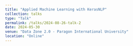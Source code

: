 ```yaml
---
title: "Applied Machine Learning with KerasNLP"
collection: talks
type: "Talk"
permalink: /talks/2024-08-26-talk-2
date: 2024-05-30
venue: "Data Zone 2.0 - Paragon International University"
location: "Online"
---
```


